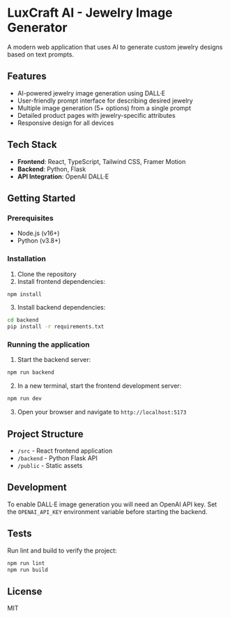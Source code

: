 # LuxCraft AI - Jewelry Image Generator

A modern web application that uses AI to generate custom jewelry designs based on text prompts.

## Features

- AI-powered jewelry image generation using DALL·E
- User-friendly prompt interface for describing desired jewelry
- Multiple image generation (5+ options) from a single prompt
- Detailed product pages with jewelry-specific attributes
- Responsive design for all devices

## Tech Stack

- **Frontend**: React, TypeScript, Tailwind CSS, Framer Motion
- **Backend**: Python, Flask
- **API Integration**: OpenAI DALL·E

## Getting Started

### Prerequisites

- Node.js (v16+)
- Python (v3.8+)

### Installation

1. Clone the repository
2. Install frontend dependencies:

```bash
npm install
```

3. Install backend dependencies:

```bash
cd backend
pip install -r requirements.txt
```

### Running the application

1. Start the backend server:

```bash
npm run backend
```

2. In a new terminal, start the frontend development server:

```bash
npm run dev
```

3. Open your browser and navigate to `http://localhost:5173`

## Project Structure

- `/src` - React frontend application
- `/backend` - Python Flask API
- `/public` - Static assets

## Development

To enable DALL·E image generation you will need an OpenAI API key. Set the
`OPENAI_API_KEY` environment variable before starting the backend.
## Tests

Run lint and build to verify the project:

```bash
npm run lint
npm run build
```


## License

MIT